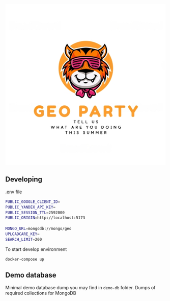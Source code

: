 
![Geo Party](src/static/img/gp-slogan.png)
## Developing

.env file

```bash
PUBLIC_GOOGLE_CLIENT_ID=
PUBLIC_YANDEX_API_KEY=
PUBLIC_SESSION_TTL=2592000
PUBLIC_ORIGIN=http://localhost:5173

MONGO_URL=mongodb://mongo/geo
UPLOADCARE_KEY=
SEARCH_LIMIT=200
```

To start develop environment

```bash
docker-compose up
```

## Demo database

Minimal demo database dump you may find in `demo-db` folder. Dumps of required collections for MongoDB
